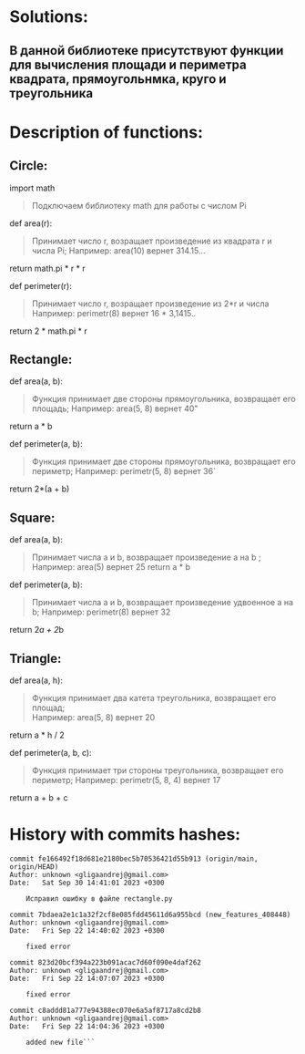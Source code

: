 # Solutions:
## В данной библиотеке присутствуют функции для вычисления площади и периметра квадрата, прямоугольнмка, круго и треугольника

# Description of functions:
## Circle:


import math

>Подключаем библиотеку math для работы с числом Pi

def area(r):
>Принимает число r, возращает произведение из квадрата r и числа Pi;
> Например: area(10) вернет 314.15...
   
 return math.pi * r * r


def perimeter(r):
>Принимает число r, возращает произведение из 2*r и числа 
> Например: perimetr(8) вернет 16 * 3,1415.. 
   
 return 2 * math.pi * r

## Rectangle:



def area(a, b): 
> Функция принимает две стороны прямоугольника, возвращает его площадь;
> Например: area(5, 8) вернет 40"
    
return a * b 

def perimeter(a, b): 
>Функция принимает две стороны прямоугольника, возвращает его периметр;
> Например: perimetr(5, 8) вернет 36`
    
return 2*(a + b) 


## Square:

def area(a, b): 
>Принимает числа a и b, возвращает произведение a на b ;
> Например: area(5) вернет 25
    return a * b 

def perimeter(a, b): 
>Принимает числа a и b, возвращает произведение удвоенное a на b;
> Например: perimetr(8) вернет 32
    
return 2*a + 2*b 


## Triangle:
def area(a, h): 
>Функция принимает два катета треугольника, возвращает его площад;  
> Например: area(5, 8) вернет 20
    
return a * h / 2 

def perimeter(a, b, c):
>Функция принимает три стороны треугольника, возвращает его периметр; 
> Например: perimetr(5, 8, 4) вернет 17

    
return a + b + c


# History with commits hashes:
```
commit fe166492f18d681e2180bec5b70536421d55b913 (origin/main, origin/HEAD)
Author: unknown <gligaandrej@gmail.com>
Date:   Sat Sep 30 14:41:01 2023 +0300

    Исправил ошибку в файле rectangle.py

commit 7bdaea2e1c1a32f2cf8e085fdd45611d6a955bcd (new_features_408448)
Author: unknown <gligaandrej@gmail.com>
Date:   Fri Sep 22 14:40:02 2023 +0300

    fixed error

commit 823d20bcf394a223b091acac7d60f090e4daf262
Author: unknown <gligaandrej@gmail.com>
Date:   Fri Sep 22 14:07:07 2023 +0300

    fixed error

commit c8addd81a777e94388ec070e6a5af8717a8cd2b8
Author: unknown <gligaandrej@gmail.com>
Date:   Fri Sep 22 14:04:36 2023 +0300

    added new file```
